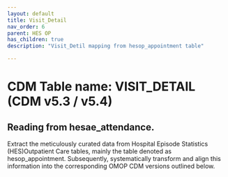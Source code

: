 ```yaml
---
layout: default
title: Visit_Detail
nav_order: 6
parent: HES OP
has_children: true
description: "Visit_Detil mapping from hesop_appointment table"

---
```



# CDM Table name: VISIT_DETAIL (CDM v5.3 / v5.4)

## Reading from hesae_attendance.

Extract the meticulously curated data from Hospital Episode Statistics (HES)Outpatient Care tables, mainly the table denoted as hesop_appointment. Subsequently, systematically transform and align this information into the corresponding OMOP CDM versions outlined below.
